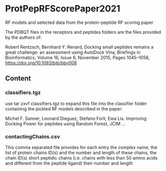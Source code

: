 # ProtPepRFScorePaper2021
RF models and selected data from the protein-peptide RF scoring paper

The PDBQT files in the receptors and peptides folders are the files
provided by the authors of:

   Robert Rentzsch, Bernhard Y. Renard, Docking small peptides remains a great
   challenge: an assessment using AutoDock Vina, Briefings in Bioinformatics,
   Volume 16, Issue 6, November 2015, Pages 1045–1056,
   https://doi.org/10.1093/bib/bbv008

<h2>Content</h2>

<h3>classifiers.tgz</h3>
use tar zxvf classifiers.tgz to expand this file into the classifier folder containing the pickled RF models described in the paper:

Michel F. Sanner, Leonard Dieguez, Stefano Forli, Ewa Lis. Improving Docking Power for peptides using Random Forest, JCIM ...

<h3>contactingChains.csv</h3>
This comma separated file provides for each entry the complex name, the list of protein chains ID(s) and the number and length of these chains, the chain
ID(s) short peptidic chains (i.e. chains with less than 50 amino acids and different from the peptide ligand) their number and length

